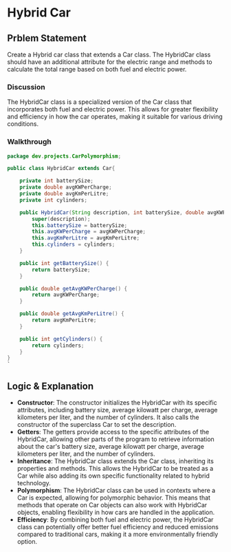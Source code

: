 # Hybrid Car

## Prblem Statement
Create a Hybrid car class that extends a Car class. The HybridCar class should have an additional attribute for the electric range and methods to calculate the total range based on both fuel and electric power.
### Discussion
The HybridCar class is a specialized version of the Car class that incorporates both fuel and electric power. This allows for greater flexibility and efficiency in how the car operates, making it suitable for various driving conditions.
### Walkthrough
```java
package dev.projects.CarPolymorphism;

public class HybridCar extends Car{

    private int batterySize;
    private double avgKWPerCharge;
    private double avgKmPerLitre;
    private int cylinders;

    public HybridCar(String description, int batterySize, double avgKWPerCharge, double avgKmPerLitre, int cylinders) {
        super(description);
        this.batterySize = batterySize;
        this.avgKWPerCharge = avgKWPerCharge;
        this.avgKmPerLitre = avgKmPerLitre;
        this.cylinders = cylinders;
    }

    public int getBatterySize() {
        return batterySize;
    }

    public double getAvgKWPerCharge() {
        return avgKWPerCharge;
    }

    public double getAvgKmPerLitre() {
        return avgKmPerLitre;
    }

    public int getCylinders() {
        return cylinders;
    }
}
`
```
## Logic & Explanation
- **Constructor**: The constructor initializes the HybridCar with its specific attributes, including battery size, average kilowatt per charge, average kilometers per liter, and the number of cylinders. It also calls the constructor of the superclass Car to set the description.
- **Getters**: The getters provide access to the specific attributes of the HybridCar, allowing other parts of the program to retrieve information about the car's battery size, average kilowatt per charge, average kilometers per liter, and the number of cylinders.
- **Inheritance**: The HybridCar class extends the Car class, inheriting its properties and methods. This allows the HybridCar to be treated as a Car while also adding its own specific functionality related to hybrid technology.
- **Polymorphism**: The HybridCar class can be used in contexts where a Car is expected, allowing for polymorphic behavior. This means that methods that operate on Car objects can also work with HybridCar objects, enabling flexibility in how cars are handled in the application.
- **Efficiency**: By combining both fuel and electric power, the HybridCar class can potentially offer better fuel efficiency and reduced emissions compared to traditional cars, making it a more environmentally friendly option.